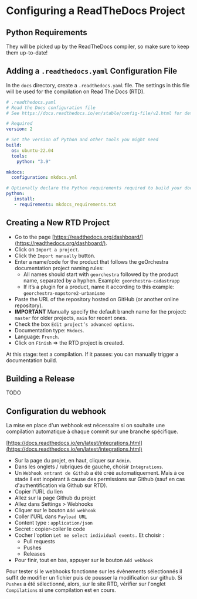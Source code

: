 # Configuring a ReadTheDocs Project

## Python Requirements

They will be picked up by the ReadTheDocs compiler, so make sure to keep them up-to-date!

## Adding a `.readthedocs.yaml` Configuration File

In the `docs` directory, create a `.readthedocs.yaml` file. The settings in this file will be used for the compilation on Read The Docs (RTD).

```yaml
# .readthedocs.yaml
# Read the Docs configuration file
# See https://docs.readthedocs.io/en/stable/config-file/v2.html for details

# Required
version: 2

# Set the version of Python and other tools you might need
build:
  os: ubuntu-22.04
  tools:
    python: "3.9"

mkdocs:
  configuration: mkdocs.yml

# Optionally declare the Python requirements required to build your docs
python:
   install:
   - requirements: mkdocs_requirements.txt
```

## Creating a New RTD Project

* Go to the page [https://readthedocs.org/dashboard/](https://readthedocs.org/dashboard/).
* Click on `Import a project`.
* Click the `Import manually` button.
* Enter a name/code for the product that follows the geOrchestra documentation project naming rules:
  * All names should start with `georchestra` followed by the product name, separated by a hyphen. Example: `georchestra-cadastrapp`
  * If it’s a plugin for a product, name it according to this example: `georchestra-mapstore2-urbanisme`
* Paste the URL of the repository hosted on GitHub (or another online repository).
* **IMPORTANT** Manually specify the default branch name for the project: `master` for older projects, `main` for recent ones.
* Check the box `Edit project’s advanced options`.
* Documentation type: `Mkdocs`.
* Language: `French`.
* Click on `Finish` => the RTD project is created.

At this stage: test a compilation.
If it passes: you can manually trigger a documentation build.

## Building a Release

TODO

## Configuration du webhook

La mise en place d'un webhook est nécessaire si on souhaite une compilation automatique à chaque commit sur une branche spécifique.


[https://docs.readthedocs.io/en/latest/integrations.html](https://docs.readthedocs.io/en/latest/integrations.html)

* Sur la page du projet, en haut, cliquer sur `Admin`.
* Dans les onglets / rubriques de gauche, choisir `Intégrations`.
* Un `Webhook entrant de Github` a été créé automatiquement. Mais à ce stade il est inopérant à cause des permissions sur Github (sauf en cas d'authentification via Github sur RTD).
* Copier l'URL du lien
* Allez sur la page Github du projet
* Allez dans Settings > Webhooks
* Cliquer sur le bouton `Add webhook`
* Coller l'URL dans `Payload URL`
* Content type : `application/json`
* Secret : copier-coller le code
* Cocher l'option `Let me select individual events.` Et choisir :
  * Pull requests
  * Pushes
  * Releases
* Pour finir, tout en bas, appuyer sur le bouton `Add webhook`

Pour tester si le webhooks fonctionne sur les évènements sélectionnés il suffit de modifier un fichier puis de pousser la modification sur github. Si `Pushes` a été sélectionné, alors, sur le site RTD, vérifier sur l'onglet `Compilations` si une compilation est en cours.

